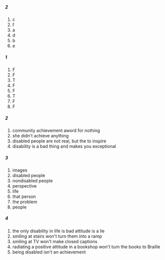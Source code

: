 ##### 2 
1. c
2. f
3. a
4. d
5. b
6. e

##### 1
1. F
2. F
3. T 
4. F
5. F
6. T
7. F
8. F

##### 2
1. community achievement aword for nothing
2. she didn't achieve anything
3. disabled people are not real, but the to inspire
4. disability is a bad thing and makes you exceptional

##### 3
1. images
2. disabled people
3. nondisabled people
4. perspective
5. life
6. that person
7. the problem
8. people

##### 4
1. the only disability in life is bad attitude is a lie
2. smiling at stairs won't turn them into a ramp
3. smiling at TV won't make closed captions
4. radiating a positive attitude in a bookshop won't turn the books to Braille	
5. being disabled isn't an achievement

